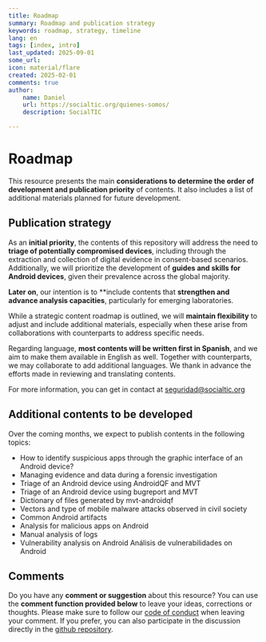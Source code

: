 ```yaml
---
title: Roadmap
summary: Roadmap and publication strategy
keywords: roadmap, strategy, timeline
lang: en
tags: [index, intro]
last_updated: 2025-09-01
some_url:
icon: material/flare
created: 2025-02-01
comments: true
author:
    name: Daniel
    url: https://socialtic.org/quienes-somos/
    description: SocialTIC

---
```



# Roadmap

This resource presents the main **considerations to determine the order of development and publication priority** of contents. It also includes a list of additional materials planned for future development.

## Publication strategy

As an **initial priority**, the contents of this repository will address the need to **triage of potentially compromised devices**, including through the extraction and collection of digital evidence in consent-based scenarios. Additionally, we will prioritize the development of **guides and skills for Android devices**, given their prevalence across the global majority.

**Later on**,  our intention is to **include contents that **strengthen and advance analysis capacities**, particularly for emerging laboratories.

While a strategic content roadmap is outlined, we will **maintain flexibility** to adjust and include additional materials, especially when these arise from collaborations with counterparts to address specific needs.

Regarding language, **most contents will be written first in Spanish**, and we aim to make them available in English as well. Together with counterparts, we may collaborate to add additional languages. We thank in advance the efforts made in reviewing and translating contents.

For more information, you can get in contact at seguridad@socialtic.org


## Additional contents to be developed

Over the coming months, we expect to publish contents in the following topics:

* How to identify suspicious apps through the graphic interface of an Android device? 
* Managing evidence and data during a forensic investigation 
* Triage of an Android device using AndroidQF and MVT 
* Triage of an Android device using bugreport and MVT
* Dictionary of files generated by mvt-androidqf 
* Vectors and type of mobile malware attacks observed in civil society 
* Common Android artifacts 
* Analysis for malicious apps on Android 
* Manual analysis of logs   
* Vulnerability analysis on Android Análisis de vulnerabilidades on Android



## Comments

Do you have any **comment or suggestion** about this resource? You can use the **comment function provided below** to leave your ideas, corrections or thoughts. Please make sure to follow our [code of conduct](../../community/code-of-conduct.md) when leaving your comment. If you prefer, you can also participate in the discussion directly in the [github repository](https://github.com/Socialtic/forensics/discussions). 
